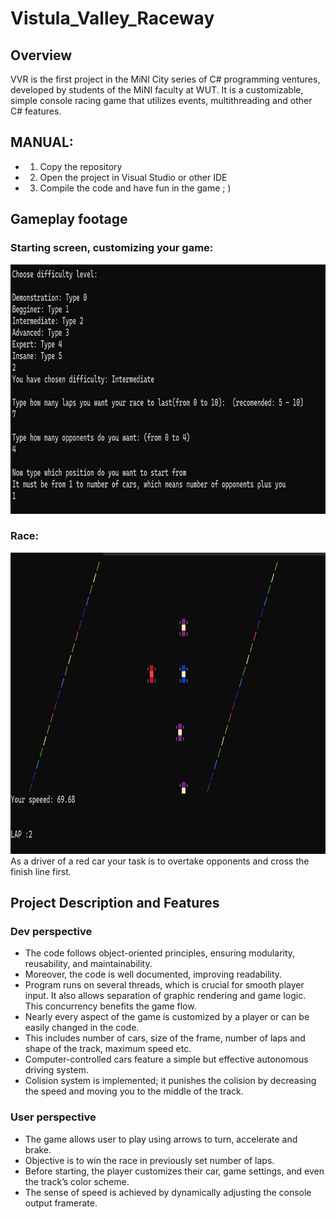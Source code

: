 # Vistula_Valley_Raceway

## Overview
VVR is the first project in the MiNI City series of C# programming ventures, developed by students of the MiNI faculty at WUT.
It is a customizable, simple console racing game that utilizes events, multithreading and other C# features. 

## MANUAL: 

- 1. Copy the repository
- 2. Open the project in Visual Studio or other IDE
- 3. Compile the code and have fun in the game ; )


## Gameplay footage
### Starting screen, customizing your game:  


<img src="exampleImages/preStart.jpg" alt="Alt text" style="width: 828px; height: 399px;" />  
  
<br>

### Race:  

<img src="exampleImages/race.jpg" alt="Alt text" style="width: 825px; height: 482px;" />  
<br>
As a driver of a red car your task is to overtake opponents and cross the finish line first. 

## Project Description and Features
### Dev perspective
- The code follows object-oriented principles, ensuring modularity, reusability,     and maintainability. 
- Moreover, the code is well documented, improving readability. 
- Program runs on several threads, which is crucial for smooth player input. It also allows separation of graphic rendering and game logic. This concurrency benefits the game flow.
- Nearly every aspect of the game is customized by a player or can be easily changed in the code.  
- This includes number of cars, size of the frame, number of laps and shape of the track, maximum speed etc.
- Computer-controlled cars feature a simple but effective autonomous driving system.
- Colision system is implemented; it punishes the colision by decreasing the speed and moving you to the middle of the track.
### User perspective
- The game allows user to play using arrows to turn, accelerate and brake. 
- Objective is to win the race in previously set number of laps.
- Before starting, the player customizes their car, game settings, and even the track’s color scheme.
- The sense of speed is achieved by dynamically adjusting the console output framerate.